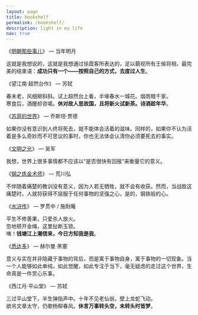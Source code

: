 ```yaml
---
layout: page
title: bookshelf
permalink: /bookshelf/
description: light in my life
nav: true
---
```


《[明朝那些事儿](https://book.douban.com/subject/3674537/)》 — 当年明月

这就是我想说的，这就是我想通过徐霞客所表达的，足以藐视所有王侯将相，最完美的结束语：**成功只有一个——按照自己的方式，去度过人生**。

《望江南·超然台作》 — 苏轼

春未老，风细柳斜斜。试上超然台上看，半壕春水一城花。烟雨暗千家。  
寒食后，酒醒却咨嗟。**休对故人思故国，且将新火试新茶。诗酒趁年华**。

《[苏菲的世界](https://book.douban.com/subject/2284311/)》 — 乔斯坦·贾德

如果你没有意识到人终将死去，就不能体会活着的滋味。同样的，如果你不认为活着是多么奇妙而不可思议的事时，你也无法体会认清你必须要死去的事实。

《[文明之光](https://book.douban.com/subject/26275177/)》 — 吴军

我想，世界上很多事情都不应该以“是否很快有回报”来衡量它的意义。

《[钢之炼金术师](https://book.douban.com/subject/1364773/)》 — 荒川弘

不伴随着痛楚的教训没有意义，因为人若无牺牲，就不会有收获。然而，当战胜这痛楚时，人就将获得不屈服于任何事物的坚强之心，是的，钢铁般的心。  

《[水浒传](https://book.douban.com/subject/1008357/)》 — 罗贯中 / 施耐庵

平生不修善果，只爱杀人放火。  
忽地顿开金绳，这里扯断玉锁。  
咦！**钱塘江上潮信来，今日方知我是我**。

《[悉达多](https://book.douban.com/subject/26980487/)》 — 赫尔曼·黑塞

意义与实在并非隐藏于事物的背后，而是寓于事物自身，寓于事物的一切现象。当一个人能够如此单纯，如此觉醒，如此专注于当下，毫无疑虑的走过这个世界，生命真是一件赏心乐事。  

《西江月·平山堂》 — 苏轼

三过平山堂下，半生弹指声中。十年不见老仙翁，壁上龙蛇飞动。  
欲吊文章太守，仍歌杨柳春风。**休言万事转头空，未转头时皆梦**。  
